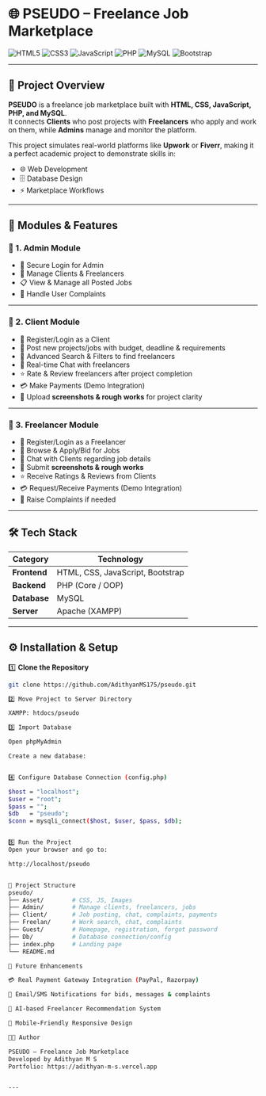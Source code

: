 # 🌐 PSEUDO – Freelance Job Marketplace  

![HTML5](https://img.shields.io/badge/HTML5-E34F26?style=for-the-badge&logo=html5&logoColor=white) ![CSS3](https://img.shields.io/badge/CSS3-1572B6?style=for-the-badge&logo=css3&logoColor=white) ![JavaScript](https://img.shields.io/badge/JavaScript-F7DF1E?style=for-the-badge&logo=javascript&logoColor=black) ![PHP](https://img.shields.io/badge/PHP-777BB4?style=for-the-badge&logo=php&logoColor=white) ![MySQL](https://img.shields.io/badge/MySQL-4479A1?style=for-the-badge&logo=mysql&logoColor=white) ![Bootstrap](https://img.shields.io/badge/Bootstrap-563D7C?style=for-the-badge&logo=bootstrap&logoColor=white)



---

## 📌 Project Overview  

**PSEUDO** is a freelance job marketplace built with **HTML, CSS, JavaScript, PHP, and MySQL**.  
It connects **Clients** who post projects with **Freelancers** who apply and work on them, while **Admins** manage and monitor the platform.  

This project simulates real-world platforms like **Upwork** or **Fiverr**, making it a perfect academic project to demonstrate skills in:  
- 🌐 Web Development  
- 🗄️ Database Design  
- ⚡ Marketplace Workflows  

---

## 👥 Modules & Features  

### 🔑 1. Admin Module  
- 🔐 Secure Login for Admin  
- 👥 Manage Clients & Freelancers  
- 📋 View & Manage all Posted Jobs  
- 🚨 Handle User Complaints  

---

### 👤 2. Client Module  
- 📝 Register/Login as a Client  
- 📢 Post new projects/jobs with budget, deadline & requirements  
- 🔎 Advanced Search & Filters to find freelancers  
- 💬 Real-time Chat with freelancers  
- ⭐ Rate & Review freelancers after project completion  
- 💳 Make Payments (Demo Integration)  
- 📂 Upload **screenshots & rough works** for project clarity  

---

### 💼 3. Freelancer Module  
- 📝 Register/Login as a Freelancer  
- 🔎 Browse & Apply/Bid for Jobs  
- 💬 Chat with Clients regarding job details  
- 📂 Submit **screenshots & rough works**  
- ⭐ Receive Ratings & Reviews from Clients  
- 💳 Request/Receive Payments (Demo Integration)  
- 🚨 Raise Complaints if needed  

---

## 🛠️ Tech Stack  

| Category    | Technology |
|-------------|------------|
| **Frontend** | HTML, CSS, JavaScript, Bootstrap |
| **Backend**  | PHP (Core / OOP) |
| **Database** | MySQL |
| **Server**   | Apache (XAMPP) |

---

## ⚙️ Installation & Setup  

1️⃣ **Clone the Repository**  
```bash
git clone https://github.com/AdithyanMS175/pseudo.git

2️⃣ Move Project to Server Directory

XAMPP: htdocs/pseudo

3️⃣ Import Database

Open phpMyAdmin

Create a new database:


4️⃣ Configure Database Connection (config.php)

$host = "localhost";
$user = "root";
$pass = "";
$db   = "pseudo";
$conn = mysqli_connect($host, $user, $pass, $db);


5️⃣ Run the Project
Open your browser and go to:

http://localhost/pseudo


📂 Project Structure
pseudo/
├── Asset/        # CSS, JS, Images
├── Admin/        # Manage clients, freelancers, jobs
├── Client/       # Job posting, chat, complaints, payments
├── Freelan/      # Work search, chat, complaints
├── Guest/        # Homepage, registration, forgot password
├── Db/           # Database connection/config
├── index.php     # Landing page
└── README.md

🚀 Future Enhancements

💳 Real Payment Gateway Integration (PayPal, Razorpay)

📩 Email/SMS Notifications for bids, messages & complaints

🤖 AI-based Freelancer Recommendation System

📱 Mobile-Friendly Responsive Design

👨‍💻 Author

PSEUDO – Freelance Job Marketplace
Developed by Adithyan M S
Portfolio: https://adithyan-m-s.vercel.app


---


